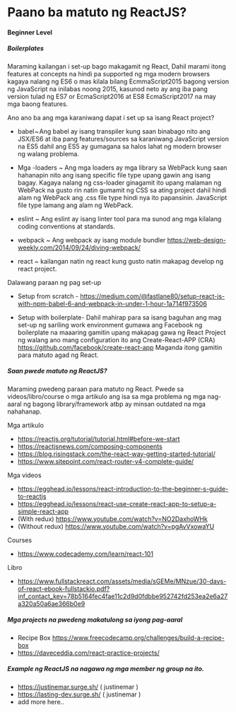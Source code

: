 # Paano ba matuto ng ReactJS?



#### Beginner Level

##### Boilerplates

Maraming kailangan i set-up bago makagamit ng React, Dahil marami itong features at concepts na hindi pa supported ng mga modern browsers
kagaya nalang ng ES6 o mas kilala bilang EcmmaScript2015 bagong version ng JavaScript na inilabas noong 2015, kasunod neto ay ang iba
pang version tulad ng ES7 or EcmaScript2016 at ES8 EcmaScript2017 na may mga baong features. 

Ano ano ba ang mga karaniwang dapat i set up sa isang React project?

* babel ~ Ang babel ay isang transpiler kung saan binabago nito ang JSX/ES6 at iba pang features/sources sa karaniwang 
JavaScript version na ES5 dahil ang ES5 ay gumagana sa halos lahat ng modern browser ng walang problema.

* Mga -loaders ~ Ang mga loaders ay mga library sa WebPack kung saan hahanapin nito ang isang specific file type upang gawin ang isang
bagay. Kagaya nalang ng css-loader ginagamit ito upang malaman ng WebPack na gusto rin natin gumamit ng CSS sa ating project dahil
hindi alam ng WebPack ang .css file type hindi nya ito papansinin. JavaScript file type lamang ang alam ng WebPack.

* eslint ~ Ang eslint ay isang linter tool para ma sunod ang mga kilalang coding conventions at standards.

* webpack ~ Ang webpack ay isang module bundler https://web-design-weekly.com/2014/09/24/diving-webpack/

* react ~ kailangan natin ng react kung gusto natin makapag develop ng react project.

Dalawang paraan ng pag set-up
* Setup from scratch - https://medium.com/@fastlane80/setup-react-js-with-npm-babel-6-and-webpack-in-under-1-hour-1a714f973506

* Setup with boilerplate- Dahil mahirap para sa isang baguhan ang mag set-up ng sariling work environment gumawa ang Facebook ng boilerplate na maaaring
gamitin upang makapag gawa ng React Project ng walang ano mang configuration ito ang Create-React-APP (CRA) 
https://github.com/facebook/create-react-app Maganda itong gamitin para matuto agad ng React.


##### Saan pwede matuto ng ReactJS?

Maraming pwedeng paraan para matuto ng React. Pwede sa videos/libro/course o mga artikulo ang isa sa mga problema ng mga nag-aaral ng
bagong library/framework atbp ay minsan outdated na mga nahahanap. 

Mga artikulo
- https://reactjs.org/tutorial/tutorial.html#before-we-start
- https://reactjsnews.com/composing-components
- https://blog.risingstack.com/the-react-way-getting-started-tutorial/
- https://www.sitepoint.com/react-router-v4-complete-guide/

Mga videos
- https://egghead.io/lessons/react-introduction-to-the-beginner-s-guide-to-reactjs
- https://egghead.io/lessons/react-use-create-react-app-to-setup-a-simple-react-app
- (With redux) https://www.youtube.com/watch?v=NO2DaxhoWHk
- (Without redux) https://www.youtube.com/watch?v=pgAvVxowaYU

Courses
- https://www.codecademy.com/learn/react-101


Libro
- https://www.fullstackreact.com/assets/media/sGEMe/MNzue/30-days-of-react-ebook-fullstackio.pdf?inf_contact_key=78b5164fec4fae11c2d9d0fdbbe952742fd253ea2e6a27a320a50a6ae366b0e9




##### Mga projects na pwedeng makatulong sa iyong pag-aaral

- Recipe Box https://www.freecodecamp.org/challenges/build-a-recipe-box
- https://daveceddia.com/react-practice-projects/


##### Example ng ReactJS na nagawa ng mga member ng group na ito.
-  https://justinemar.surge.sh/ ( justinemar )
-  https://lasting-dev.surge.sh/ ( justinemar )
-  add more here..


